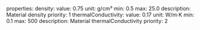properties:
  density:
    value: 0.75
    unit: g/cm³
    min: 0.5
    max: 25.0
    description: Material density
    priority: 1
  thermalConductivity:
    value: 0.17
    unit: W/m·K
    min: 0.1
    max: 500
    description: Material thermalConductivity
    priority: 2

